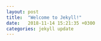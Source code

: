 ```yaml
---
layout: post
title:  "Welcome to Jekyll!"
date:   2018-11-14 15:21:35 +0300
categories: jekyll update
---
```


